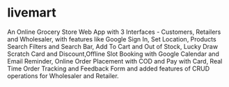 # livemart
 An Online Grocery Store Web App with 3 Interfaces - Customers, Retailers and Wholesaler, with features like Google Sign In, Set Location, Products Search Filters and Search Bar, Add To Cart and Out of Stock, Lucky Draw Scratch Card and Discount,Offline Slot Booking with Google Calendar and Email Reminder, Online Order Placement with COD and Pay with Card, Real Time Order Tracking and Feedback Form and added features of CRUD operations for Wholesaler and Retailer.
